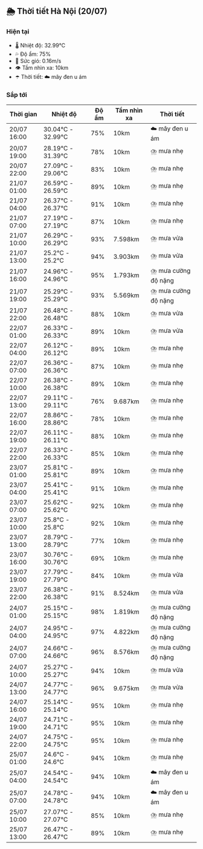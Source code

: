 ## 🌦️ Thời tiết Hà Nội (20/07)

### Hiện tại

- 🌡️ Nhiệt độ: 32.99℃
- 💦 Độ ẩm: 75%
- 💨 Sức gió: 0.16m/s
- 👁️ Tầm nhìn xa: 10km
- ☂️ Thời tiết: ☁️ mây đen u ám

### Sắp tới

| Thời gian | Nhiệt độ | Độ ẩm | Tầm nhìn xa | Thời tiết |
| --- | --- | --- | --- | --- |
| 20/07 16:00 | 30.04℃ - 32.99℃ | 75% | 10km | ☁️ mây đen u ám |
| 20/07 19:00 | 28.19℃ - 31.39℃ | 78% | 10km | ⛈️ mưa nhẹ |
| 20/07 22:00 | 27.09℃ - 29.06℃ | 83% | 10km | ⛈️ mưa nhẹ |
| 21/07 01:00 | 26.59℃ - 26.59℃ | 89% | 10km | ⛈️ mưa nhẹ |
| 21/07 04:00 | 26.37℃ - 26.37℃ | 91% | 10km | ⛈️ mưa nhẹ |
| 21/07 07:00 | 27.19℃ - 27.19℃ | 87% | 10km | ⛈️ mưa nhẹ |
| 21/07 10:00 | 26.29℃ - 26.29℃ | 93% | 7.598km | ⛈️ mưa vừa |
| 21/07 13:00 | 25.2℃ - 25.2℃ | 94% | 3.903km | ⛈️ mưa vừa |
| 21/07 16:00 | 24.96℃ - 24.96℃ | 95% | 1.793km | ⛈️ mưa cường độ nặng |
| 21/07 19:00 | 25.29℃ - 25.29℃ | 93% | 5.569km | ⛈️ mưa cường độ nặng |
| 21/07 22:00 | 26.48℃ - 26.48℃ | 88% | 10km | ⛈️ mưa vừa |
| 22/07 01:00 | 26.33℃ - 26.33℃ | 89% | 10km | ⛈️ mưa vừa |
| 22/07 04:00 | 26.12℃ - 26.12℃ | 89% | 10km | ⛈️ mưa nhẹ |
| 22/07 07:00 | 26.36℃ - 26.36℃ | 87% | 10km | ⛈️ mưa nhẹ |
| 22/07 10:00 | 26.38℃ - 26.38℃ | 89% | 10km | ⛈️ mưa nhẹ |
| 22/07 13:00 | 29.11℃ - 29.11℃ | 76% | 9.687km | ⛈️ mưa nhẹ |
| 22/07 16:00 | 28.86℃ - 28.86℃ | 78% | 10km | ⛈️ mưa nhẹ |
| 22/07 19:00 | 26.11℃ - 26.11℃ | 88% | 10km | ⛈️ mưa nhẹ |
| 22/07 22:00 | 26.33℃ - 26.33℃ | 85% | 10km | ⛈️ mưa nhẹ |
| 23/07 01:00 | 25.81℃ - 25.81℃ | 89% | 10km | ⛈️ mưa nhẹ |
| 23/07 04:00 | 25.41℃ - 25.41℃ | 91% | 10km | ⛈️ mưa nhẹ |
| 23/07 07:00 | 25.62℃ - 25.62℃ | 92% | 10km | ⛈️ mưa nhẹ |
| 23/07 10:00 | 25.8℃ - 25.8℃ | 92% | 10km | ⛈️ mưa nhẹ |
| 23/07 13:00 | 28.79℃ - 28.79℃ | 77% | 10km | ⛈️ mưa nhẹ |
| 23/07 16:00 | 30.76℃ - 30.76℃ | 69% | 10km | ⛈️ mưa nhẹ |
| 23/07 19:00 | 27.79℃ - 27.79℃ | 84% | 10km | ⛈️ mưa vừa |
| 23/07 22:00 | 26.38℃ - 26.38℃ | 91% | 8.524km | ⛈️ mưa vừa |
| 24/07 01:00 | 25.15℃ - 25.15℃ | 98% | 1.819km | ⛈️ mưa cường độ nặng |
| 24/07 04:00 | 24.95℃ - 24.95℃ | 97% | 4.822km | ⛈️ mưa cường độ nặng |
| 24/07 07:00 | 24.66℃ - 24.66℃ | 96% | 8.576km | ⛈️ mưa cường độ nặng |
| 24/07 10:00 | 25.27℃ - 25.27℃ | 94% | 10km | ⛈️ mưa vừa |
| 24/07 13:00 | 24.77℃ - 24.77℃ | 96% | 9.675km | ⛈️ mưa vừa |
| 24/07 16:00 | 25.14℃ - 25.14℃ | 95% | 10km | ⛈️ mưa nhẹ |
| 24/07 19:00 | 24.71℃ - 24.71℃ | 95% | 10km | ⛈️ mưa nhẹ |
| 24/07 22:00 | 24.75℃ - 24.75℃ | 95% | 10km | ⛈️ mưa nhẹ |
| 25/07 01:00 | 24.6℃ - 24.6℃ | 94% | 10km | ⛈️ mưa nhẹ |
| 25/07 04:00 | 24.54℃ - 24.54℃ | 94% | 10km | ☁️ mây đen u ám |
| 25/07 07:00 | 24.78℃ - 24.78℃ | 94% | 10km | ☁️ mây đen u ám |
| 25/07 10:00 | 27.07℃ - 27.07℃ | 85% | 10km | ⛈️ mưa nhẹ |
| 25/07 13:00 | 26.47℃ - 26.47℃ | 89% | 10km | ⛈️ mưa nhẹ |
